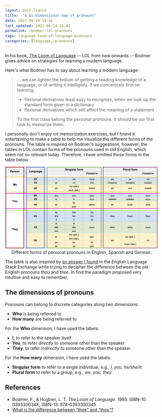 ```yaml
---
layout: post.liquid
title:  "A bi-dimensional map of pronouns"
date: 2021-06-14 15:42
last_updated: 2021-06-14 15:42
permalink: /bodmer-lol-pronouns
tags: language loom-of-language pronouns
categories: [language, pronouns]
---
```

In his book, [The Loom of Language](bodmer-lol-pronouns#references) -- LOL from now onwards --
Bodmer gives advice on strategies for learning a modern language.

Here's what Bodmer has to say about learning a modern language:

> ... we can lighten the tedium of getting a reading knowledge of a language, or of
> writing it intelligibly, if we concentrate first on learning:
> - flexional derivatives least easy to recognize, when we look up the standard form
> given in a dictionary
> - flexional derivatives which still affect the meaning of a statement
>
> To the first class belong the personal pronouns. It should be our first task to memorize
> them.

I personally don't enjoy rot memorization exercises, but I found it entertaining to
make a table to help me visualize the different forms of the pronouns. The table is
inspired on Bodmer's suggestions, however, the tables in LOL contain forms of the pronouns
used in old English, which seem not so relevant today. Therefore, I have omitted those
forms in the table below.

<div style="text-align: center">
    <img src="/assets/images/pronouns-loom-of-language.png">
    <figcaption>
        Different forms of personal pronouns in English, Spanish and German.
    </figcaption>
</div>

The table is also inspired by [an answer I found](#references) in the English Language
Stack Exchange while trying to decipher the difference between the old
English pronouns _thou_ and _thee_. In find the paradigm proposed very intuitive and
easy to remember.

## The dimensions of pronouns

Pronouns can belong to discrete categories along two dimensions:

- **Who** is being referred to
- **How many** are being referred to

For the **Who** dimension, I have used the labels:

- **I**, to refer to the speaker itself
- **You**, to refer _directly_ to someone other than the speaker
- **They**, to refer _indirectly_ to someone other than the speaker

For the **How many** dimension, I have used the labels:

- **Singular form** to refer to a single individual, e.g., _I, you, he/she/it_.
- **Plural form** to refer to a group, e.g., _we, you, they_.


## References

- Bodmer, F., & Hogben, L. T. _The Loom of Language_. 1985.
  ISBN-10: 039330034X, ISBN-13: 978-0393300345
- [What is the difference between “thee” and “thou”?](https://english.stackexchange.com/a/326299/228945)


